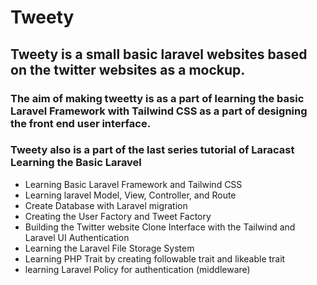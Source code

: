 # Tweety
## Tweety is a small basic laravel websites based on the twitter websites as a mockup.
### The aim of making tweetty is as a part of learning the basic Laravel Framework with Tailwind CSS as a part of designing the front end user interface. 
### Tweety also is a part of the last series tutorial of Laracast Learning the Basic Laravel

* Learning Basic Laravel Framework and Tailwind CSS
* Learning laravel Model, View, Controller, and Route
* Create Database with Laravel migration
* Creating the User Factory and Tweet Factory
* Building the Twitter website Clone Interface with the Tailwind and Laravel UI Authentication
* Learning the Laravel File Storage System
* Learning PHP Trait by creating followable trait and likeable trait
* learning Laravel Policy for authentication (middleware)
